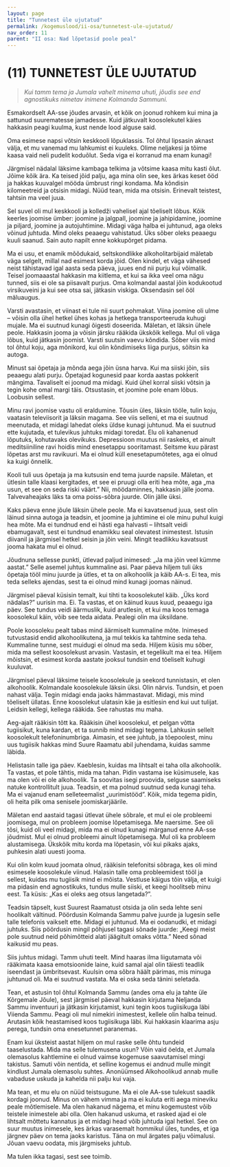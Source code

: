 ```yaml
---
layout: page
title: "Tunnetest üle ujutatud"
permalink: /kogemuslood/ii-osa/tunnetest-ule-ujutatud/
nav_order: 11
parent: "II osa: Nad lõpetasid poole peal"
---
```


# (11) TUNNETEST ÜLE UJUTATUD

> *Kui tamm tema ja Jumala vahelt minema uhuti, jõudis see end agnostikuks nimetav inimene Kolmanda Sammuni.*

Esmakordselt AA-sse jõudes arvasin, et kõik on joonud rohkem kui mina ja sattunud suurematesse jamadesse. Kuid jätkuvalt koosolekutel käies hakkasin peagi kuulma, kust nende lood alguse said.

Oma esimese napsi võtsin keskkooli lõpuklassis. Tol õhtul lipsasin aknast välja, et mu vanemad mu lahkumist ei kuuleks. Olime neljakesi ja tõime kaasa vaid neli pudelit koduõlut. Seda viga ei korranud ma enam kunagi!

Järgmisel nädalal läksime kambaga telkima ja võtsime kaasa mitu kasti õlut. Jõime kõik ära. Ka teised jõid palju, aga mina olin see, kes ärkas keset ööd ja hakkas kuuvalgel mööda ümbrust ringi kondama. Ma kõndisin kilomeetreid ja otsisin midagi. Nüüd tean, mida ma otsisin. Erinevalt teistest, tahtsin ma veel juua.

Sel suvel oli mul keskkooli ja kolledži vahelisel ajal tõeliselt lõbus. Kõik keerles joomise ümber: joomine ja jalgpall, joomine ja jahipidamine, joomine ja piljard, joomine ja autojuhtimine. Midagi väga halba ei juhtunud, aga oleks võinud juhtuda. Mind oleks peaaegu vahistatud. Üks sõber oleks peaaegu kuuli saanud. Sain auto napilt enne kokkupõrget pidama.

Ma ei usu, et enamik mõõdukaid, seltskondlikke alkoholitarbijaid mäletab väga selgelt, millal nad esimest korda jõid. Olen kindel, et väga vähesed neist tähistavad igal aasta seda päeva, juues end nii purju kui võimalik. Teisel joomaaastal hakkasin ma kiitlema, et kui sa ikka veel oma nägu tunned, siis ei ole sa piisavalt purjus. Oma kolmandal aastal jõin kodukootud virsikuveini ja kui see otsa sai, jätkasin viskiga. Oksendasin sel ööl mäluaugus.

Varsti avastasin, et viinast ei tule nii suurt pohmakat. Viina joomine oli ulme – võisin olla ühel hetkel ühes kohas ja hetkega transporteeruda kuhugi mujale. Ma ei suutnud kunagi õigesti doseerida. Mäletan, et läksin ühele peole. Hakkasin jooma ja võisin järsku rääkida ükskõik kellega. Mul oli väga lõbus, kuid jätkasin joomist. Varsti suutsin vaevu kõndida. Sõber viis mind tol õhtul koju, aga mõnikord, kui olin kõndimiseks liiga purjus, sõitsin ka autoga.

Minust sai õpetaja ja mõnda aega jõin üsna harva. Kui ma siiski jõin, siis peaaegu alati purju. Õpetajad kogunesid paar korda aastas pokkerit mängima. Tavaliselt ei joonud ma midagi. Kuid ühel korral siiski võtsin ja tegin kohe omal margi täis. Otsustasin, et joomine pole enam lõbus. Loobusin sellest.

Minu ravi joomise vastu oli eraldumine. Tõusin üles, läksin tööle, tulin koju, vaatasin televiisorit ja läksin magama. See viis selleni, et ma ei suutnud meenutada, et midagi lahedat oleks üldse kunagi juhtunud. Ma ei suutnud ette kujutada, et tulevikus juhtuks midagi toredat. Elu oli kahanenud lõputuks, kohutavaks olevikuks. Depressioon muutus nii raskeks, et ainult meditsiiniline ravi hoidis mind enesetappu sooritamast. Seitsme kuu pärast lõpetas arst mu ravikuuri. Ma ei olnud küll enesetapumõtetes, aga ei olnud ka kuigi õnnelik.

Kooli tuli uus õpetaja ja ma kutsusin end tema juurde napsile. Mäletan, et ütlesin talle klaasi kergitades, et see ei pruugi olla eriti hea mõte, aga „ma usun, et see on seda riski väärt.” Nii, möödaminnes, hakkasin jälle jooma. Talvevaheajaks läks ta oma poiss-sõbra juurde. Olin jälle üksi.

Kaks päeva enne jõule läksin ühele peole. Ma ei kavatsenud juua, sest olin läinud sinna autoga ja teadsin, et joomine ja juhtimine ei ole minu puhul kuigi hea mõte. Ma ei tundnud end ei hästi ega halvasti – lihtsalt veidi ebamugavalt, sest ei tundnud enamikku seal olevatest inimestest. Istusin diivanil ja järgmisel hetkel seisin ja jõin veini. Mingit teadlikku kavatsust jooma hakata mul ei olnud.

Jõudnuna sellesse punkti, ütlevad paljud inimesed: „Ja ma jõin veel kümme aastat.” Selle asemel juhtus kummaline asi. Paar päeva hiljem tuli üks õpetaja tööl minu juurde ja ütles, et ta on alkohoolik ja käib AA-s. Ei tea, mis teda selleks ajendas, sest ta ei olnud mind kunagi joomas näinud.

Järgmisel päeval küsisin temalt, kui tihti ta koosolekutel käib. „Üks kord nädalas?” uurisin ma. Ei. Ta vastas, et on käinud kuus kuud, peaaegu iga päev. See tundus veidi äärmuslik, kuid arutlesin, et kui ma koos temaga koosolekul käin, võib see teda aidata. Pealegi olin ma üksildane.

Poole koosoleku pealt tabas mind äärmiselt kummaline mõte. Inimesed tutvustasid endid alkohoolikutena, ja mul tekkis ka tahtmine seda teha. Kummaline tunne, sest muidugi ei olnud ma seda. Hiljem küsis mu sõber, mida ma sellest koosolekust arvasin. Vastasin, et tegelikult ma ei tea. Hiljem mõistsin, et esimest korda aastate jooksul tundsin end tõeliselt kuhugi kuuluvat.

Järgmisel päeval läksime teisele koosolekule ja seekord tunnistasin, et olen alkohoolik. Kolmandale koosolekule läksin üksi. Olin närvis. Tundsin, et poen nahast välja. Tegin midagi enda jaoks hämmastavat. Midagi, mis mind tõeliselt üllatas. Enne koosolekut ulatasin käe ja esitlesin end kui uut tulijat. Leidsin kellegi, kellega rääkida. See rahustas mu maha.

Aeg-ajalt rääkisin tõtt ka. Rääkisin ühel koosolekul, et pelgan võtta tugiisikut, kuna kardan, et ta sunnib mind midagi tegema. Lahkusin sellelt koosolekult telefoninumbriga. Aimasin, et see juhtub, ja tõepoolest, minu uus tugiisik hakkas mind Suure Raamatu abil juhendama, kuidas samme läbida.

Helistasin talle iga päev. Kaeblesin, kuidas ma lihtsalt ei taha olla alkohoolik. Ta vastas, et pole tähtis, mida ma tahan. Pidin vastama ise küsimusele, kas ma olen või ei ole alkohoolik. Ta soovitas isegi proovida, selguse saamiseks natuke kontrollitult juua. Teadsin, et ma polnud suutnud seda kunagi teha. Ma ei vajanud enam selleteemalist „uurimistööd”. Kõik, mida tegema pidin, oli heita pilk oma senisele joomiskarjäärile.

Mäletan end aastaid tagasi ütlevat ühele sõbrale, et mul ei ole probleemi joomisega, mul on probleem joomise lõpetamisega. Me naersime. See oli tõsi, kuid oli veel midagi, mida ma ei olnud kunagi märganud enne AA-sse jõudmist. Mul ei olnud probleemi ainult lõpetamisega. Mul oli ka probleem alustamisega. Ükskõik mitu korda ma lõpetasin, või kui pikaks ajaks, puhkesin alati uuesti jooma.

Kui olin kolm kuud joomata olnud, rääkisin telefonitsi sõbraga, kes oli mind esimesele koosolekule viinud. Halasin talle oma probleemidest tööl ja sellest, kuidas mu tugiisik mind ei mõista. Vestluse käigus tõin välja, et kuigi ma pidasin end agnostikuks, tundus mulle siiski, et keegi hoolitseb minu eest. Ta küsis: „Kas ei oleks aeg otsus langetada?”.

Teadsin täpselt, kust Suurest Raamatust otsida ja olin seda lehte seni hoolikalt vältinud. Pöördusin Kolmanda Sammu palve juurde ja lugesin selle talle telefonis vaikselt ette. Midagi ei juhtunud. Ma ei oodanudki, et midagi juhtuks. Siis pöördusin mingil põhjusel tagasi sõnade juurde: „Keegi meist pole suutnud neid põhimõtteid alati jäägitult omaks võtta.” Need sõnad kaikusid mu peas.

Siis juhtus midagi. Tamm uhuti teelt. Mind haaras ilma liigutamata või rääkimata kaasa emotsioonide laine, kuid samal ajal olin täiesti teadlik iseendast ja ümbritsevast. Kuulsin oma sõbra häält pärimas, mis minuga juhtunud oli. Ma ei suutnud vastata. Ma ei oska seda tänini seletada.

Tean, et astusin tol õhtul Kolmanda Sammu (andes oma elu ja tahte üle Kõrgemale Jõule), sest järgmisel päeval hakkasin kirjutama Neljanda Sammu inventuuri ja jätkasin kirjutamist, kuni tegin koos tugiisikuga läbi Viienda Sammu. Peagi oli mul nimekiri inimestest, kellele olin halba teinud. Arutasin kõik heastamised koos tugiisikuga läbi. Kui hakkasin klaarima asju perega, tundsin oma enesetunnet paranemas.

Enam kui üksteist aastat hiljem on mul raske selle õhtu tundeid taaselustada. Mida ma selle tulemusena usun? Võin vaid öelda, et Jumala olemasolus kahtlemine ei olnud vaimse kogemuse saavutamisel mingi takistus. Samuti võin nentida, et selline kogemus ei andnud mulle mingit kindlust Jumala olemasolu suhtes. Anonüümsed Alkohoolikud annab mulle vabaduse uskuda ja kahelda nii palju kui vaja.

Ma tean, et mu elu on nüüd teistsugune. Ma ei ole AA-sse tulekust saadik kordagi joonud. Minus on vähem vimma ja ma ei kuluta eriti aega mineviku peale mõtlemisele. Ma olen hakanud nägema, et minu kogemustest võib teistele inimestele abi olla. Olen hakanud uskuma, et rasked ajad ei ole lihtsalt mõttetu kannatus ja et midagi head võib juhtuda igal hetkel. See on suur muutus inimesele, kes ärkas varasemalt hommikul üles, tundes, et iga järgnev päev on tema jaoks karistus. Täna on mul ärgates palju võimalusi. Jõuan vaevu oodata, mis järgmiseks juhtub.

Ma tulen ikka tagasi, sest see toimib.
